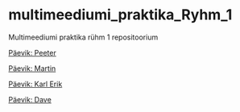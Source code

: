 # multimeediumi_praktika_Ryhm_1

Multimeediumi praktika rühm 1 repositoorium

[Päevik: Peeter](/Praktikapäevikud/Peeter_Alliksaar.md)

[Päevik: Martin](/Praktikapäevikud/Martin_Kangur.md)

[Päevik: Karl Erik](/Praktikapäevikud/Karl_Erik_Kalmus.md)

[Päevik: Dave]([/Praktikapäevikud/Dave_Talimaa.md](https://github.com/orgs/TLUHK-RIF22/projects/7/views/1?pane=issue&itemId=52156977)https://github.com/orgs/TLUHK-RIF22/projects/7/views/1?pane=issue&itemId=52156977)
